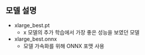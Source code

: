 ## 모델 설명
- xlarge_best.pt
    - x 모델의 추가 학습에서 가장 좋은 성능을 보였던 모델
- xlarge_best.onnx
    - 모델 가속화를 위해 ONNX 포맷 사용
